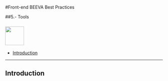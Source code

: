#Front-end BEEVA Best Practices   

##5.- Tools

### <img src="https://www.npmjs.com/static/images/npm-logo.svg" height="60px"/>  
* [Introduction](#introduction)

 
----
## <a name='introduction'>Introduction</a>